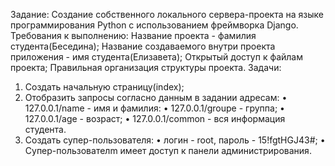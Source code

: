 Задание:
Создание собственного локального сервера-проекта на языке программирования Python с использованием фреймворка Django.
Требования к выполнению:
Название проекта -  фамилия студента(Беседина);
Название создаваемого внутри проекта приложения - имя студента(Елизавета);
Открытый доступ к файлам проекта;
Правильная организация структуры проекта.
Задачи:
1. Создать начальную страницу(index);
2. Отобразить запросы согласно данным в задании адресам:
    • 127.0.0.1/name - имя и фамилия:
    • 127.0.0.1/groupe - группа;
    • 127.0.0.1/age - возраст;
    • 127.0.0.1/common - вся информация студента.
3. Создать супер-пользователя:
    • логин - root, пароль - 15!fgtHGJ43#;
    • Cупер-пользователm имеет доступ к панели администрирования.
